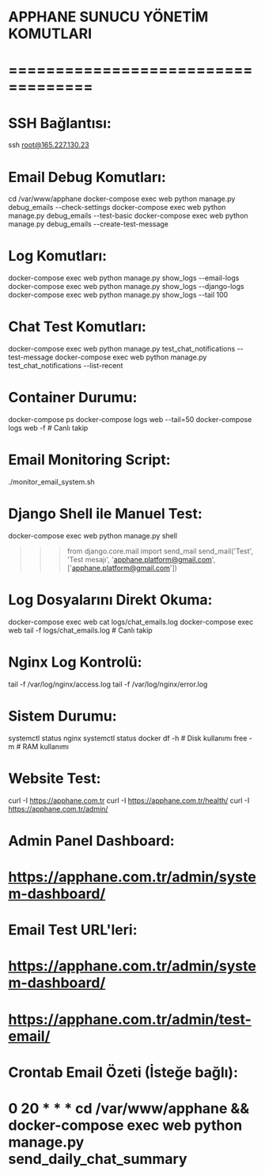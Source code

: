 # APPHANE SUNUCU YÖNETİM KOMUTLARI
# ===================================

# SSH Bağlantısı:
ssh root@165.227.130.23

# Email Debug Komutları:
cd /var/www/apphane
docker-compose exec web python manage.py debug_emails --check-settings
docker-compose exec web python manage.py debug_emails --test-basic
docker-compose exec web python manage.py debug_emails --create-test-message

# Log Komutları:
docker-compose exec web python manage.py show_logs --email-logs
docker-compose exec web python manage.py show_logs --django-logs
docker-compose exec web python manage.py show_logs --tail 100

# Chat Test Komutları:
docker-compose exec web python manage.py test_chat_notifications --test-message
docker-compose exec web python manage.py test_chat_notifications --list-recent

# Container Durumu:
docker-compose ps
docker-compose logs web --tail=50
docker-compose logs web -f  # Canlı takip

# Email Monitoring Script:
./monitor_email_system.sh

# Django Shell ile Manuel Test:
docker-compose exec web python manage.py shell
>>> from django.core.mail import send_mail
>>> send_mail('Test', 'Test mesajı', 'apphane.platform@gmail.com', ['apphane.platform@gmail.com'])

# Log Dosyalarını Direkt Okuma:
docker-compose exec web cat logs/chat_emails.log
docker-compose exec web tail -f logs/chat_emails.log  # Canlı takip

# Nginx Log Kontrolü:
tail -f /var/log/nginx/access.log
tail -f /var/log/nginx/error.log

# Sistem Durumu:
systemctl status nginx
systemctl status docker
df -h  # Disk kullanımı
free -m  # RAM kullanımı

# Website Test:
curl -I https://apphane.com.tr
curl -I https://apphane.com.tr/health/
curl -I https://apphane.com.tr/admin/

# Admin Panel Dashboard:
# https://apphane.com.tr/admin/system-dashboard/

# Email Test URL'leri:
# https://apphane.com.tr/admin/system-dashboard/
# https://apphane.com.tr/admin/test-email/

# Crontab Email Özeti (İsteğe bağlı):
# 0 20 * * * cd /var/www/apphane && docker-compose exec web python manage.py send_daily_chat_summary
